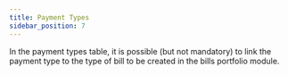 ```yaml
---
title: Payment Types 
sidebar_position: 7
---
```


In the payment types table, it is possible (but not mandatory) to link the payment type to the type of bill to be created in the bills portfolio module.